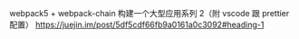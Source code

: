 webpack5 + webpack-chain 构建一个大型应用系列 2（附 vscode 跟 prettier 配置）
https://juejin.im/post/5df5cdf66fb9a0161a0c3092#heading-1
